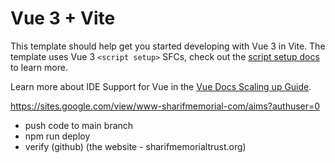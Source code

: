# Vue 3 + Vite

This template should help get you started developing with Vue 3 in Vite. The template uses Vue 3 `<script setup>` SFCs, check out the [script setup docs](https://v3.vuejs.org/api/sfc-script-setup.html#sfc-script-setup) to learn more.

Learn more about IDE Support for Vue in the [Vue Docs Scaling up Guide](https://vuejs.org/guide/scaling-up/tooling.html#ide-support).

<!-- Old Website Link -->
https://sites.google.com/view/www-sharifmemorial-com/aims?authuser=0

<!-- To deploy after updating code -->
- push code to main branch
- npm run deploy
- verify (github) (the website - sharifmemorialtrust.org)
